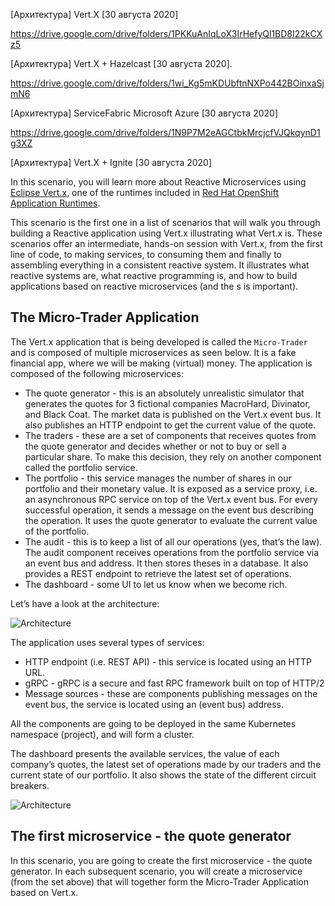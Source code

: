 [Архитектура] Vert.X [30 августа 2020]

https://drive.google.com/drive/folders/1PKKuAnIqLoX3IrHefyQl1BD8I22kCXz5

[Архитектура] Vert.X + Hazelcast [30 августа 2020].  

https://drive.google.com/drive/folders/1wi_Kg5mKDUbftnNXPo442BOinxaSjmN6

[Архитектура] ServiceFabric Microsoft Azure [30 августа 2020]   

https://drive.google.com/drive/folders/1N9P7M2eAGCtbkMrcjcfVJQkqynD1g3XZ

[Архитектура] Vert.X + Ignite [30 августа 2020]

In this scenario, you will learn more about Reactive Microservices using [Eclipse Vert.x](https://vertx.io), one of the runtimes included in [Red Hat OpenShift Application Runtimes](https://developers.redhat.com/products/rhoar).

This scenario is the first one in a list of scenarios that will walk you through building a Reactive application using Vert.x illustrating what Vert.x is. These scenarios offer an intermediate, hands-on session with Vert.x, from the first line of code, to making services, to consuming them and finally to assembling everything in a consistent reactive system. It illustrates what reactive systems are, what reactive programming is, and how to build applications based on reactive microservices (and the s is important).

## The Micro-Trader Application

The Vert.x application that is being developed is called the ``Micro-Trader`` and is composed of multiple microservices as seen below. It is a fake financial app, where we will be making (virtual) money. The application is composed of the following microservices:

* The quote generator - this is an absolutely unrealistic simulator that generates the quotes for 3 fictional companies MacroHard, Divinator, and Black Coat. The market data is published on the Vert.x event bus. It also publishes an HTTP endpoint to get the current value of the quote.
* The traders - these are a set of components that receives quotes from the quote generator and decides whether or not to buy or sell a particular share. To make this decision, they rely on another component called the portfolio service.
* The portfolio - this service manages the number of shares in our portfolio and their monetary value. It is exposed as a service proxy, i.e. an asynchronous RPC service on top of the Vert.x event bus. For every successful operation, it sends a message on the event bus describing the operation. It uses the quote generator to evaluate the current value of the portfolio.
* The audit - this is to keep a list of all our operations (yes, that’s the law). The audit component receives operations from the portfolio service via an event bus and address. It then stores theses in a database. It also provides a REST endpoint to retrieve the latest set of operations.
* The dashboard - some UI to let us know when we become rich.

Let’s have a look at the architecture:

![Architecture](/openshift/assets/middleware/rhoar-getting-started-vertx/reactive-ms-architecture.png)

The application uses several types of services:

* HTTP endpoint (i.e. REST API) - this service is located using an HTTP URL.
* gRPC - gRPC is a secure and fast RPC framework built on top of HTTP/2
* Message sources - these are components publishing messages on the event bus, the service is located using an (event bus) address.

All the components are going to be deployed in the same Kubernetes namespace (project), and will form a cluster.

The dashboard presents the available services, the value of each company’s quotes, the latest set of operations made by our traders and the current state of our portfolio. It also shows the state of the different circuit breakers.

![Architecture](/openshift/assets/middleware/rhoar-getting-started-vertx/dashboard.png)

## The first microservice - the quote generator

In this scenario, you are going to create the first microservice - the quote generator. In each subsequent scenario, you will create a microservice (from the set above) that will together form the Micro-Trader Application based on Vert.x.
